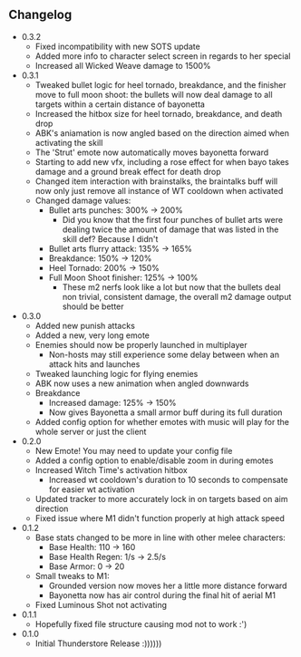 ## Changelog
- 0.3.2
    - Fixed incompatibility with new SOTS update
    - Added more info to character select screen in regards to her special
    - Increased all Wicked Weave damage to 1500%
- 0.3.1
    - Tweaked bullet logic for heel tornado, breakdance, and the finisher move to full moon shoot: the bullets will now deal damage to all targets within a certain distance of bayonetta
    - Increased the hitbox size for heel tornado, breakdance, and death drop
    - ABK's aniamation is now angled based on the direction aimed when activating the skill
    - The 'Strut' emote now automatically moves bayonetta forward
    - Starting to add new vfx, including a rose effect for when bayo takes damage and a ground break effect for death drop
    - Changed item interaction with brainstalks, the braintalks buff will now only just remove all instance of WT cooldown when activated
    - Changed damage values:
        - Bullet arts punches: 300% -> 200%
            - Did you know that the first four punches of bullet arts were dealing twice the amount of damage that was listed in the skill def? Because I didn't
        - Bullet arts flurry attack: 135% -> 165%
        - Breakdance: 150% -> 120%
        - Heel Tornado: 200% -> 150%
        - Full Moon Shoot finisher: 125% -> 100%
            - These m2 nerfs look like a lot but now that the bullets deal non trivial, consistent damage, the overall m2 damage output should be better
- 0.3.0
    - Added new punish attacks
    - Added a new, very long emote
    - Enemies should now be properly launched in multiplayer
        - Non-hosts may still experience some delay between when an attack hits and launches
    - Tweaked launching logic for flying enemies
    - ABK now uses a new animation when angled downwards
    - Breakdance
        - Increased damage: 125% -> 150%
        - Now gives Bayonetta a small armor buff during its full duration
    - Added config option for whether emotes with music will play for the whole server or just the client
- 0.2.0
    - New Emote! You may need to update your config file
    - Added a config option to enable/disable zoom in during emotes
    - Increased Witch Time's activation hitbox
        - Increased wt cooldown's duration to 10 seconds to compensate for easier wt activation
    - Updated tracker to more accurately lock in on targets based on aim direction
    - Fixed issue where M1 didn't function properly at high attack speed
- 0.1.2
    - Base stats changed to be more in line with other melee characters:
        - Base Health: 110 -> 160
        - Base Health Regen: 1/s -> 2.5/s
        - Base Armor: 0 -> 20
    - Small tweaks to M1:
        - Grounded version now moves her a little more distance forward
        - Bayonetta now has air control during the final hit of aerial M1
    - Fixed Luminous Shot not activating
- 0.1.1
    - Hopefully fixed file structure causing mod not to work :')   
- 0.1.0
    - Initial Thunderstore Release :))))))